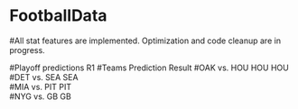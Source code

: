 # FootballData
#All stat features are implemented.
Optimization and code cleanup are in progress.

#Playoff predictions R1
#Teams               Prediction          Result
#OAK vs. HOU         HOU                 HOU
#DET vs. SEA         SEA           
#MIA vs. PIT         PIT       
#NYG vs. GB          GB
